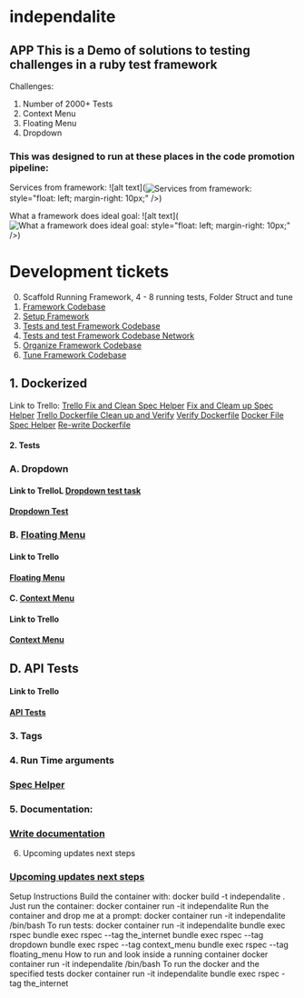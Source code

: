 # independalite
## APP This is a Demo of solutions to testing challenges in a ruby test framework
 Challenges:
 1. Number of 2000+ Tests
 2. Context Menu
 3. Floating Menu
 4. Dropdown

### This was designed to run at these places in the code promotion pipeline:
Services from framework:
![alt text](<img href="https://github.com/WardropMike/independalite/blob/master/proj_docs/Framework_Pipeline_Services.png" alt="Services from framework:" align="center"> style="float: left; margin-right: 10px;" />)

What a framework does ideal goal:
![alt text](<img href="https://github.com/WardropMike/independalite/blob/master/proj_docs/Framework_Does_Ideal.png" alt="What a framework does ideal goal:" :align="center"> style="float: left; margin-right: 10px;" />)

# Development tickets
0. Scaffold Running Framework, 4 - 8 running tests, Folder Struct and tune
1. <a href="https://github.com/WardropMike/independalite">Framework Codebase</a>
2. <a href="https://trello.com/c/WJZw7RQE/1-scaffold-running-framework">Setup Framework</a>
3. <a href="https://trello.com/c/Mk9ODRID/2-write-2-4-running-tests">Tests and test Framework Codebase</a>
4. <a href="https://trello.com/c/lhN9Eqbu/3-write-2-4-api-tests">Tests and test Framework Codebase Network</a>
5. <a href="https://trello.com/c/VlPFOYI9/4-folder-structure-organization">Organize Framework Codebase</a>
6. <a href="https://trello.com/c/jYbMVTI8/5-trim-gem-list-and-utilized-gems">Tune Framework Codebase</a>

## 1. Dockerized
Link to Trello:
<a href="https://trello.com/c/xk6L7BXm/6-fix-and-clean-spec-helper">Trello Fix and Clean Spec Helper</a>
<a href="https://trello.com/c/xk6L7BXm/6-fix-and-clean-spec-helper">Fix and Cleam up Spec Helper</a>
<a href="https://trello.com/c/ZW4inyfZ/7-re-write-dockerfile-clean-up-verify-running">Trello Dockerfile Clean up and Verify</a>
<a href="https://trello.com/c/ZW4inyfZ/7-re-write-dockerfile-clean-up-verify-running">Verify Dockerfile</a>
<a href="https://github.com/WardropMike/independalite/blob/master/Dockerfile">Docker File</a>
<a href="https://github.com/WardropMike/independalite/blob/master/spec/spec_helper.rb">Spec Helper</a>
<a href="https://github.com/WardropMike/independalite/blob/master/Dockerfile">Re-write Dockerfile</a>
#### 2. Tests
### A. Dropdown
#### Link to TrelloL <a href="https://trello.com/c/sOBOhdA9/11-complete-third-challenge-test-dropdown-select">Dropdown test task</a>
#### <a href="https://github.com/WardropMike/independalite/blob/master/spec/component_2/functions/heroku_challenge_spec.rb">Dropdown Test</a>
### B. <a href="https://trello.com/c/ulrgczoE/10-complete-second-challenge-test-float-menu">Floating Menu</a>
#### Link to Trello
#### <a href="https://github.com/WardropMike/independalite/blob/master/spec/component_2/functions/heroku_challenge_two_spec.rb">Floating Menu</a>
#### C. <a href="https://trello.com/c/fRTs1cJG/9-complete-first-challenge-test-context-menu">Context Menu</a>
#### Link to Trello
#### <a href="https://github.com/WardropMike/independalite/blob/master/spec/component_2/functions/heroku_challenge_two_spec.rb">Context Menu</a>
## D. API Tests
#### Link to Trello
#### <a href="https://github.com/WardropMike/independalite/blob/master/spec/component_1/functions/check_component_1_spec.rb">API Tests</a>
### 3. Tags
### 4. Run Time arguments
### <a href="https://github.com/WardropMike/independalite/blob/master/spec/spec_helper.rb">Spec Helper</a>
### 5. Documentation:
### <a href="https://trello.com/c/0f0sYUkD/12-write-documentation">Write documentation</a>
6. Upcoming updates next steps
### <a href="https://trello.com/c/kTai02eE/8-re-write-browser-major-in-dockerfile-works-for-now-break-into-docker-compose-esk-style">Upcoming updates next steps</a>

Setup Instructions
  Build the container with:
    docker build -t independalite .
  Just run the container:
    docker container run -it independalite
  Run the container and drop me at a prompt:
    docker container run -it independalite /bin/bash
  To run tests:
    docker container run -it independalite bundle exec rspec
    bundle exec rspec --tag the_internet
    bundle exec rspec --tag dropdown
    bundle exec rspec --tag context_menu
    bundle exec rspec --tag floating_menu
  How to run and look inside a running container
    docker container run -it independalite /bin/bash
  To run the docker and the specified tests
    docker container run -it independalite bundle exec rspec -tag the_internet
